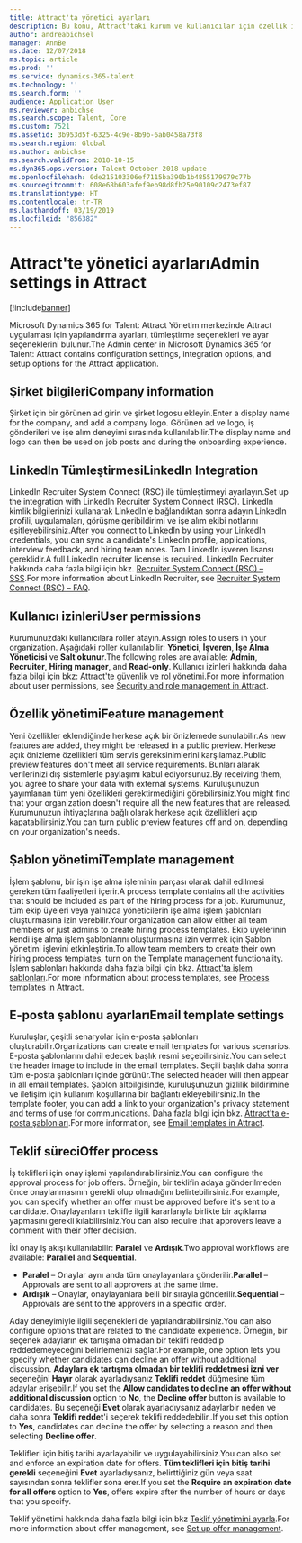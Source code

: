 ```yaml
---
title: Attract'ta yönetici ayarları
description: Bu konu, Attract'taki kurum ve kullanıcılar için özellik işlevini etkinleştirmeyi açıklar.
author: andreabichsel
manager: AnnBe
ms.date: 12/07/2018
ms.topic: article
ms.prod: ''
ms.service: dynamics-365-talent
ms.technology: ''
ms.search.form: ''
audience: Application User
ms.reviewer: anbichse
ms.search.scope: Talent, Core
ms.custom: 7521
ms.assetid: 3b953d5f-6325-4c9e-8b9b-6ab0458a73f8
ms.search.region: Global
ms.author: anbichse
ms.search.validFrom: 2018-10-15
ms.dyn365.ops.version: Talent October 2018 update
ms.openlocfilehash: 0de215103306ef7115ba390b1b4855179979c77b
ms.sourcegitcommit: 608e68b603afef9eb98d8fb25e90109c2473ef87
ms.translationtype: HT
ms.contentlocale: tr-TR
ms.lasthandoff: 03/19/2019
ms.locfileid: "856382"
---
```

# <a name="admin-settings-in-attract"></a><span data-ttu-id="5b2d2-103">Attract'te yönetici ayarları</span><span class="sxs-lookup"><span data-stu-id="5b2d2-103">Admin settings in Attract</span></span>
[!include[banner](../includes/banner.md)]

<span data-ttu-id="5b2d2-104">Microsoft Dynamics 365 for Talent: Attract Yönetim merkezinde Attract uygulaması için yapılandırma ayarları, tümleştirme seçenekleri ve ayar seçeneklerini bulunur.</span><span class="sxs-lookup"><span data-stu-id="5b2d2-104">The Admin center in Microsoft Dynamics 365 for Talent: Attract contains configuration settings, integration options, and setup options for the Attract application.</span></span>

## <a name="company-information"></a><span data-ttu-id="5b2d2-105">Şirket bilgileri</span><span class="sxs-lookup"><span data-stu-id="5b2d2-105">Company information</span></span>

<span data-ttu-id="5b2d2-106">Şirket için bir görünen ad girin ve şirket logosu ekleyin.</span><span class="sxs-lookup"><span data-stu-id="5b2d2-106">Enter a display name for the company, and add a company logo.</span></span> <span data-ttu-id="5b2d2-107">Görünen ad ve logo, iş gönderileri ve işe alım deneyimi sırasında kullanılabilir.</span><span class="sxs-lookup"><span data-stu-id="5b2d2-107">The display name and logo can then be used on job posts and during the onboarding experience.</span></span>

## <a name="linkedin-integration"></a><span data-ttu-id="5b2d2-108">LinkedIn Tümleştirmesi</span><span class="sxs-lookup"><span data-stu-id="5b2d2-108">LinkedIn Integration</span></span>

<span data-ttu-id="5b2d2-109">LinkedIn Recruiter System Connect  (RSC) ile tümleştirmeyi ayarlayın.</span><span class="sxs-lookup"><span data-stu-id="5b2d2-109">Set up the integration with LinkedIn Recruiter System Connect (RSC).</span></span> <span data-ttu-id="5b2d2-110">LinkedIn kimlik bilgilerinizi kullanarak LinkedIn'e bağlandıktan sonra adayın LinkedIn profili, uygulamaları, görüşme geribildirimi ve işe alım ekibi notlarını eşitleyebilirsiniz.</span><span class="sxs-lookup"><span data-stu-id="5b2d2-110">After you connect to LinkedIn by using your LinkedIn credentials, you can sync a candidate's LinkedIn profile, applications, interview feedback, and hiring team notes.</span></span> <span data-ttu-id="5b2d2-111">Tam LinkedIn işveren lisansı gereklidir.</span><span class="sxs-lookup"><span data-stu-id="5b2d2-111">A full LinkedIn recruiter license is required.</span></span> <span data-ttu-id="5b2d2-112">LinkedIn Recruiter hakkında daha fazla bilgi için bkz. [Recruiter System Connect (RSC) – SSS](https://www.linkedin.com/help/recruiter/answer/90483).</span><span class="sxs-lookup"><span data-stu-id="5b2d2-112">For more information about LinkedIn Recruiter, see [Recruiter System Connect (RSC) – FAQ](https://www.linkedin.com/help/recruiter/answer/90483).</span></span>

## <a name="user-permissions"></a><span data-ttu-id="5b2d2-113">Kullanıcı izinleri</span><span class="sxs-lookup"><span data-stu-id="5b2d2-113">User permissions</span></span>

<span data-ttu-id="5b2d2-114">Kurumunuzdaki kullanıcılara roller atayın.</span><span class="sxs-lookup"><span data-stu-id="5b2d2-114">Assign roles to users in your organization.</span></span> <span data-ttu-id="5b2d2-115">Aşağıdaki roller kullanılabilir: **Yönetici**, **İşveren**, **İşe Alma Yöneticisi** ve **Salt okunur**.</span><span class="sxs-lookup"><span data-stu-id="5b2d2-115">The following roles are available: **Admin**, **Recruiter**, **Hiring manager**, and **Read-only**.</span></span> <span data-ttu-id="5b2d2-116">Kullanıcı izinleri hakkında daha fazla bilgi için bkz: [Attract'te güvenlik ve rol yönetimi](./security-attract.md).</span><span class="sxs-lookup"><span data-stu-id="5b2d2-116">For more information about user permissions, see [Security and role management in Attract](./security-attract.md).</span></span>

## <a name="feature-management"></a><span data-ttu-id="5b2d2-117">Özellik yönetimi</span><span class="sxs-lookup"><span data-stu-id="5b2d2-117">Feature management</span></span>

<span data-ttu-id="5b2d2-118">Yeni özellikler eklendiğinde herkese açık bir önizlemede sunulabilir.</span><span class="sxs-lookup"><span data-stu-id="5b2d2-118">As new features are added, they might be released in a public preview.</span></span> <span data-ttu-id="5b2d2-119">Herkese açık önizleme özellikleri tüm servis gereksinimlerini karşılamaz.</span><span class="sxs-lookup"><span data-stu-id="5b2d2-119">Public preview features don't meet all service requirements.</span></span> <span data-ttu-id="5b2d2-120">Bunları alarak verilerinizi dış sistemlerle paylaşımı kabul ediyorsunuz.</span><span class="sxs-lookup"><span data-stu-id="5b2d2-120">By receiving them, you agree to share your data with external systems.</span></span> <span data-ttu-id="5b2d2-121">Kuruluşunuzun yayımlanan tüm yeni özellikleri gerektirmediğini görebilirsiniz.</span><span class="sxs-lookup"><span data-stu-id="5b2d2-121">You might find that your organization doesn't require all the new features that are released.</span></span> <span data-ttu-id="5b2d2-122">Kurumunuzun ihtiyaçlarına bağlı olarak herkese açık özellikleri açıp kapatabilirsiniz.</span><span class="sxs-lookup"><span data-stu-id="5b2d2-122">You can turn public preview features off and on, depending on your organization's needs.</span></span>

## <a name="template-management"></a><span data-ttu-id="5b2d2-123">Şablon yönetimi</span><span class="sxs-lookup"><span data-stu-id="5b2d2-123">Template management</span></span>

<span data-ttu-id="5b2d2-124">İşlem şablonu, bir işin işe alma işleminin parçası olarak dahil edilmesi gereken tüm faaliyetleri içerir.</span><span class="sxs-lookup"><span data-stu-id="5b2d2-124">A process template contains all the activities that should be included as part of the hiring process for a job.</span></span> <span data-ttu-id="5b2d2-125">Kurumunuz, tüm ekip üyeleri veya yalnızca yöneticilerin işe alma işlem şablonları oluşturmasına izin verebilir.</span><span class="sxs-lookup"><span data-stu-id="5b2d2-125">Your organization can allow either all team members or just admins to create hiring process templates.</span></span> <span data-ttu-id="5b2d2-126">Ekip üyelerinin kendi işe alma işlem şablonlarını oluşturmasına izin vermek için Şablon yönetimi işlevini etkinleştirin.</span><span class="sxs-lookup"><span data-stu-id="5b2d2-126">To allow team members to create their own hiring process templates, turn on the Template management functionality.</span></span> <span data-ttu-id="5b2d2-127">İşlem şablonları hakkında daha fazla bilgi için bkz. [Attract'ta işlem şablonları](./process-templates-attract.md).</span><span class="sxs-lookup"><span data-stu-id="5b2d2-127">For more information about process templates, see [Process templates in Attract](./process-templates-attract.md).</span></span>

## <a name="email-template-settings"></a><span data-ttu-id="5b2d2-128">E-posta şablonu ayarları</span><span class="sxs-lookup"><span data-stu-id="5b2d2-128">Email template settings</span></span>

<span data-ttu-id="5b2d2-129">Kuruluşlar, çeşitli senaryolar için e-posta şablonları oluşturabilir.</span><span class="sxs-lookup"><span data-stu-id="5b2d2-129">Organizations can create email templates for various scenarios.</span></span> <span data-ttu-id="5b2d2-130">E-posta şablonlarını dahil edecek başlık resmi seçebilirsiniz.</span><span class="sxs-lookup"><span data-stu-id="5b2d2-130">You can select the header image to include in the email templates.</span></span> <span data-ttu-id="5b2d2-131">Seçili başlık daha sonra tüm e-posta şablonları içinde görünür.</span><span class="sxs-lookup"><span data-stu-id="5b2d2-131">The selected header will then appear in all email templates.</span></span> <span data-ttu-id="5b2d2-132">Şablon altbilgisinde, kuruluşunuzun gizlilik bildirimine ve iletişim için kullanım koşullarına bir bağlantı ekleyebilirsiniz.</span><span class="sxs-lookup"><span data-stu-id="5b2d2-132">In the template footer, you can add a link to your organization's privacy statement and terms of use for communications.</span></span> <span data-ttu-id="5b2d2-133">Daha fazla bilgi için bkz. [Attract'ta e-posta şablonları](./email-templates.md).</span><span class="sxs-lookup"><span data-stu-id="5b2d2-133">For more information, see [Email templates in Attract](./email-templates.md).</span></span>

## <a name="offer-process"></a><span data-ttu-id="5b2d2-134">Teklif süreci</span><span class="sxs-lookup"><span data-stu-id="5b2d2-134">Offer process</span></span>

<span data-ttu-id="5b2d2-135">İş teklifleri için onay işlemi yapılandırabilirsiniz.</span><span class="sxs-lookup"><span data-stu-id="5b2d2-135">You can configure the approval process for job offers.</span></span> <span data-ttu-id="5b2d2-136">Örneğin, bir teklifin adaya gönderilmeden önce onaylanmasının gerekli olup olmadığını belirtebilirsiniz.</span><span class="sxs-lookup"><span data-stu-id="5b2d2-136">For example, you can specify whether an offer must be approved before it's sent to a candidate.</span></span> <span data-ttu-id="5b2d2-137">Onaylayanların teklifle ilgili kararlarıyla birlikte bir açıklama yapmasını gerekli kılabilirsiniz.</span><span class="sxs-lookup"><span data-stu-id="5b2d2-137">You can also require that approvers leave a comment with their offer decision.</span></span>

<span data-ttu-id="5b2d2-138">İki onay iş akışı kullanılabilir: **Paralel** ve **Ardışık**.</span><span class="sxs-lookup"><span data-stu-id="5b2d2-138">Two approval workflows are available: **Parallel** and **Sequential**.</span></span>

- <span data-ttu-id="5b2d2-139">**Paralel** – Onaylar aynı anda tüm onaylayanlara gönderilir.</span><span class="sxs-lookup"><span data-stu-id="5b2d2-139">**Parallel** – Approvals are sent to all approvers at the same time.</span></span>
- <span data-ttu-id="5b2d2-140">**Ardışık** – Onaylar, onaylayanlara belli bir sırayla gönderilir.</span><span class="sxs-lookup"><span data-stu-id="5b2d2-140">**Sequential** – Approvals are sent to the approvers in a specific order.</span></span>

<span data-ttu-id="5b2d2-141">Aday deneyimiyle ilgili seçenekleri de yapılandırabilirsiniz.</span><span class="sxs-lookup"><span data-stu-id="5b2d2-141">You can also configure options that are related to the candidate experience.</span></span> <span data-ttu-id="5b2d2-142">Örneğin, bir seçenek adayların ek tartışma olmadan bir teklifi reddedip reddedemeyeceğini belirlemenizi sağlar.</span><span class="sxs-lookup"><span data-stu-id="5b2d2-142">For example, one option lets you specify whether candidates can decline an offer without additional discussion.</span></span> <span data-ttu-id="5b2d2-143">**Adaylara ek tartışma olmadan bir teklifi reddetmesi izni ver** seçeneğini **Hayır** olarak ayarladıysanız **Teklifi reddet** düğmesine tüm adaylar erişebilir.</span><span class="sxs-lookup"><span data-stu-id="5b2d2-143">If you set the **Allow candidates to decline an offer without additional discussion** option to **No**, the **Decline offer** button is available to candidates.</span></span> <span data-ttu-id="5b2d2-144">Bu seçeneği **Evet** olarak ayarladıysanız adaylarbir neden ve daha sonra **Teklifi reddet**'i seçerek teklifi reddedebilir..</span><span class="sxs-lookup"><span data-stu-id="5b2d2-144">If you set this option to **Yes**, candidates can decline the offer by selecting a reason and then selecting **Decline offer**.</span></span>

<span data-ttu-id="5b2d2-145">Teklifleri için bitiş tarihi ayarlayabilir ve uygulayabilirsiniz.</span><span class="sxs-lookup"><span data-stu-id="5b2d2-145">You can also set and enforce an expiration date for offers.</span></span> <span data-ttu-id="5b2d2-146">**Tüm teklifleri için bitiş tarihi gerekli** seçeneğini **Evet** ayarladıysanız, belirttiğiniz gün veya saat sayısından sonra teklifler sona erer.</span><span class="sxs-lookup"><span data-stu-id="5b2d2-146">If you set the **Require an expiration date for all offers** option to **Yes**, offers expire after the number of hours or days that you specify.</span></span>

<span data-ttu-id="5b2d2-147">Teklif yönetimi hakkında daha fazla bilgi için bkz [Teklif yönetimini ayarla](./offer-setup.md).</span><span class="sxs-lookup"><span data-stu-id="5b2d2-147">For more information about offer management, see [Set up offer management](./offer-setup.md).</span></span>

